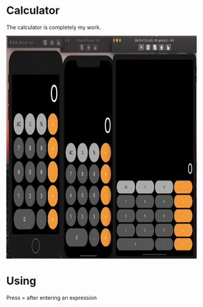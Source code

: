 # Calculator

The calculator is completely my work. 

<img src="https://github.com/StuLolka/Calculator/blob/main/ForReadMe/Screen.png" width="1263" height="590">

# Using

Press = after entering an expression
